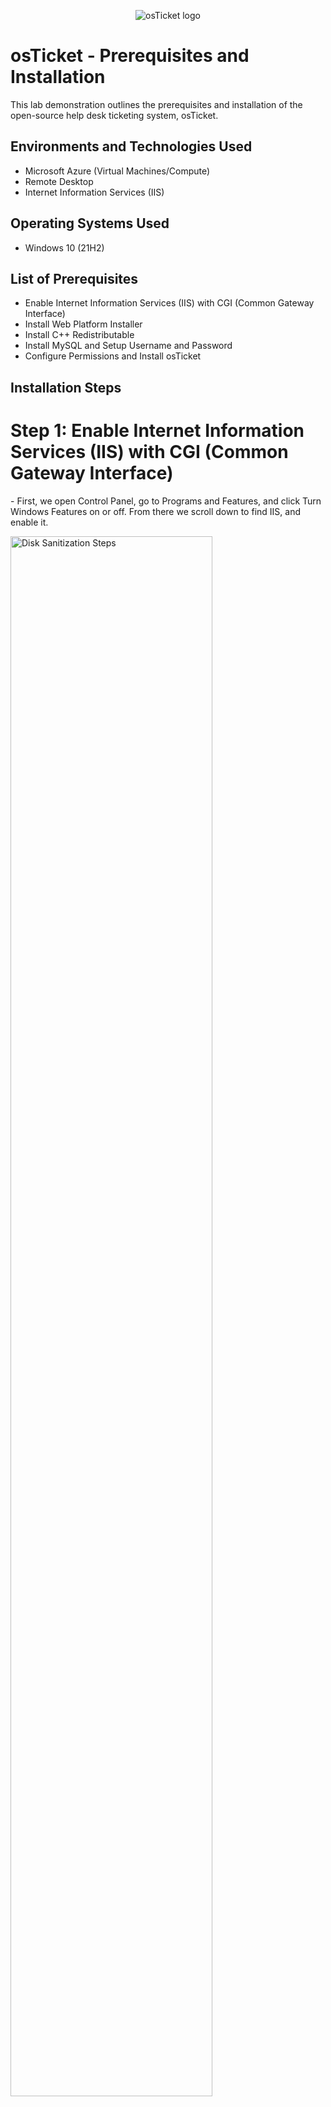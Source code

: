<p align="center">
<img src="https://i.imgur.com/Clzj7Xs.png" alt="osTicket logo"/>
</p>

<h1>osTicket - Prerequisites and Installation</h1>
This lab demonstration outlines the prerequisites and installation of the open-source help desk ticketing system, osTicket.<br />



<h2>Environments and Technologies Used</h2>

- Microsoft Azure (Virtual Machines/Compute)
- Remote Desktop
- Internet Information Services (IIS)

<h2>Operating Systems Used </h2>

- Windows 10</b> (21H2)

<h2>List of Prerequisites</h2>

- Enable Internet Information Services (IIS) with CGI (Common Gateway Interface)
- Install Web Platform Installer
- Install C++ Redistributable
- Install MySQL and Setup Username and Password
- Configure Permissions and Install osTicket

<h2>Installation Steps</h2>
<p>
<h1>Step 1: Enable Internet Information Services (IIS) with CGI (Common Gateway Interface)</h1>
</p>
<p>
- First, we open Control Panel, go to Programs and Features, and click Turn Windows Features on or off. From there we scroll down to find IIS, and enable it.
<p>
<img src="https://i.imgur.com/1auhZ9x.png" height="80%" width="80%" alt="Disk Sanitization Steps"/>
</p>
<p> 
- The next thing was to expand the IIS section, find Application Development Features, and enable the CGI as well.
<p> 
<p>
<img src="https://i.imgur.com/TMm3m0Q.png" height="80%" width="80%" alt="Disk Sanitization Steps"/>
</p>
<br />
<h1>Step 2: Install Web Platform Installer</h1>
</p>
<p>
- In this step, we will install the Web Platform Installer. To do that, we must first download and install the PHP Manager for IIS.
</p>
<p>
<img src="https://i.imgur.com/dvRGYh4.png" height="80%" width="80%" alt="Disk Sanitization Steps"/>
</p>
<p>
<img src="https://i.imgur.com/zcVEfvA.png" height="80%" width="80%" alt="Disk Sanitization Steps"/>
</p>
<p>
- Next, was to download and install the rewrite module.
</p>
<p>
<img src="https://i.imgur.com/IHmjB4G.png" height="80%" width="80%" alt="Disk Sanitization Steps"/>
</p>
<p>
<img src="https://i.imgur.com/cvy9y6B.png" height="80%" width="80%" alt="Disk Sanitization Steps"/>
</p>
<p>
<img src="https://i.imgur.com/B05X8xj.png" height="80%" width="80%" alt="Disk Sanitization Steps"/>
</p>
<p>
- After installing the rewrite module, we needed to create the directory C:\PHP, in order to install the PHP zip file that we were required to download.
<p/>
<p>
<img src="https://i.imgur.com/e30wr5m.png" height="80%" width="80%" alt="Disk Sanitization Steps"/>
</p>
<p>
<img src="https://i.imgur.com/tFEJ4f6.png" height="80%" width="80%" alt="Disk Sanitization Steps"/>
</p>
<br />
<h1><p> Step 3: Install C++ Redistributable</h1>
</p>
<p>
- Next is to install the C++ Redistributable file for the installation.
</p>
<p>
<img src="https://i.imgur.com/JudjfNP.png" height="80%" width="80%" alt="Disk Sanitization Steps"/>
</p>
<p>
<img src="https://i.imgur.com/k1BomJx.png" height="80%" width="80%" alt="Disk Sanitization Steps"/>
</p>
<p>
<img src="https://i.imgur.com/9QXJKrT.png" height="80%" width="80%" alt="Disk Sanitization Steps"/>
</p>
<br />

<h1><p> Step 4: Install MySQL and Setup Username and Password</h1>
</p>
<p> 
- For this step, we will install my SQL for our database server management.
</p>
<p>
<img src="https://i.imgur.com/4htBXSF.png" height="80%" width="80%" alt="Disk Sanitization Steps"/>
</p>
<p>
- We used Typical Setup for this installation.
<p>
<img src="https://i.imgur.com/1kipAj6.png" height="80%" width="80%" alt="Disk Sanitization Steps"/>
</p>
<p>
<img src="https://i.imgur.com/HHgDG3I.png" height="80%" width="80%" alt="Disk Sanitization Steps"/>
</p>
<p>
- After the installation, we make sure to launch the Configuration Wizard.
<p>
<img src="https://i.imgur.com/G6BUp9i.png" height="80%" width="80%" alt="Disk Sanitization Steps"/>
</p>
<p>
- Use the Standard Configuration and install.
<p>
<img src="https://i.imgur.com/0ZrRzsS.png" height="80%" width="80%" alt="Disk Sanitization Steps"/>
</p>
<p>
<img src="https://i.imgur.com/H6G2VHy.png" height="80%" width="80%" alt="Disk Sanitization Steps"/>
</p>
<br />

<h1><p> Step 5: Configure Permissions and Install osTicket</h1>
</p>
<p> 
- In this step, in order to configure the permissions and install osTicket, we begin by opening IIS as an admin. After doing that, we register PHP from within IIS.
</p>
<p>
<img src="https://i.imgur.com/twEf0iH.png" height="80%" width="80%" alt="Disk Sanitization Steps"/>
</p>
<p> 
- Registering PHP in IIS. (Restart the Server)
</p>
<p>
<img src="https://i.imgur.com/jXujTa2.png" height="80%" width="80%" alt="Disk Sanitization Steps"/>
</p>
<p>
<img src="https://i.imgur.com/zXI8GbD.png" height="80%" width="80%" alt="Disk Sanitization Steps"/>
</p> 
<p> 
- Next was to install osTicket that we downloaded previously and to extract the upload folder to c:\inetpub\wwwroot. (Restart the Server)
</p>
<p>
<img src="https://i.imgur.com/2gevzDj.png" height="80%" width="80%" alt="Disk Sanitization Steps"/>
</p>
<p> 
- Next, in IIS, we go to Sites, Default, osTicket. On the right side, we click "Browse *:80 (http)"
<p>
<img src="https://i.imgur.com/3asSOdu.png" height="80%" width="80%" alt="Disk Sanitization Steps"/>
</p>
<p>
<img src="https://i.imgur.com/vAB8JuZ.png" height="80%" width="80%" alt="Disk Sanitization Steps"/>
</p>
<p> 
- Since some of the extensions were still not enabled, we went back to IIS and clicked on Sites, Default, osTicket. From there we clicked on PHP Manager where we clicked Enable or disable extension.
</p>
<p>
<img src="https://i.imgur.com/YlnyHAk.png" height="80%" width="80%" alt="Disk Sanitization Steps"/>
</p>
<p> 
- We made sure to enable php_imap.dll, php_intl.dll, and php_opcache.dll.
</p>
<p>
<img src="https://i.imgur.com/15NESF5.png" height="80%" width="80%" alt="Disk Sanitization Steps"/>
</p>
<p> 
- After refreshing the osTicket site in the browser, we can see that the extensions we selected were enabled.
</p>
<p>
<img src="https://i.imgur.com/iggkGzO.png" height="80%" width="80%" alt="Disk Sanitization Steps"/>
</p>
<p>
- Next was to rename the configuration file for PHP from: C:\inetpub\wwwroot\osTicket\include\ost-sampleconfig.php, to: C:\inetpub\wwwroot\osTicket\include\ost-config.php
</p>
<p>
<img src="https://i.imgur.com/hKieodf.png" height="80%" width="80%" alt="Disk Sanitization Steps"/>
</p>
<p>
<img src="https://i.imgur.com/T6PmTIf.png" height="80%" width="80%" alt="Disk Sanitization Steps"/>
</p>
<p>
- We assigned permissions for ost-config.php, which included Disable Inheritance, and then adding New Permissions to Everyone with All permissions.
</p>
<p>
<img src="https://i.imgur.com/sap6H01.png" height="80%" width="80%" alt="Disk Sanitization Steps"/>
</p>
<p>
<img src="https://i.imgur.com/2FbBBGM.png" height="80%" width="80%" alt="Disk Sanitization Steps"/>
</p>
<p>
- From there, we can continue to setting up osTicket in our web browser.
</p>
<p>
<img src="https://i.imgur.com/9OfbfQa.png" height="80%" width="80%" alt="Disk Sanitization Steps"/>
</p>
<p>
- In order to continue with the setup of osTicket, we need to download and install Heidi SQL.
</p>
<p>
<img src="https://i.imgur.com/xnBs3zY.png" height="80%" width="80%" alt="Disk Sanitization Steps"/>
</p>
<p>
<img src="https://i.imgur.com/geTitRw.png" height="80%" width="80%" alt="Disk Sanitization Steps"/>
</p>
<p>
- After installation, we created a new session, connected to the session, and inside Heidi SQL, created a database called "osTicket".
</p>
<p>
<img src="https://i.imgur.com/R6EMCMO.png" height="80%" width="80%" alt="Disk Sanitization Steps"/>
</p>
<p>
<img src="https://i.imgur.com/DJmEXEB.png" height="80%" width="80%" alt="Disk Sanitization Steps"/>
</p>
<p>
- Once completed, we head back to our web browser to continue setting up osTicket with the apppropriate credentials.
</p>
<p>
<img src="https://i.imgur.com/DJmEXEB.png" height="80%" width="80%" alt="Disk Sanitization Steps"/>
</p>
<p>
- After this, we can click install now, and osTicket has been successfully installed. We can browse to our osTicket help desk login page, and see our fully functioning ticketing system.
</p>
<p>
<img src="https://i.imgur.com/DJmEXEB.png" height="80%" width="80%" alt="Disk Sanitization Steps"/>
</p>
<p>
<img src="https://i.imgur.com/DJmEXEB.png" height="80%" width="80%" alt="Disk Sanitization Steps"/>
</p>
<br />
